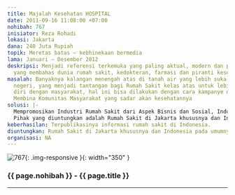 ```yaml
---
title: Majalah Kesehatan HOSPITAL
date: 2011-09-16 11:08:00 +07:00
nohibah: 767
inisiator: Reza Rohadi
lokasi: Jakarta
dana: 240 Juta Rupiah
topik: Meretas batas – kebhinekaan bermedia
lama: Januari – Desember 2012
deskripsi: Menjadi referensi terkemuka yang paling aktual, modern dan populer di Indonesia,
  yang membahas dunia rumah sakit, kedokteran, farmasi dan piranti kesehatan.
masalah: Banyaknya kalangan menengah atas di tanah air yang lebih suka berobat keluar
  negeri, yang menjadi tantangan bagi Rumah Sakit kelas atas untuk lebih mendekatkan
  diri dengan masyarakat, hal ini bisa dilakukan dengan cara kampanye di Media dan
  Membina Komunitas Masyarakat yang sadar akan kesehatannya
solusi: |-
  Mempromosikan Industri Rumah Sakit dari Aspek Bisnis dan Sosial, Industri Pendukungnya seperti Alat kesehatan dan Pharmacy serta seluruh aktivitas Organisasi yang menjadi pendukung Industri kesehatan secara umum.
  Pihak yang diuntungkan adalah Rumah Sakit di Jakarta khususnya dan Indonesia pada umumnya.
keberhasilan: Terpublikasinya informasi rumah sakit di Indonesia.
diuntungkan: Rumah Sakit di Jakarta khususnya dan Indonesia pada umumnya.
organisasi: NA
---
```


![767](/static/img/hibahcmb/767.png){: .img-responsive }{: width="350" }

### {{ page.nohibah }} - {{ page.title }}

---
